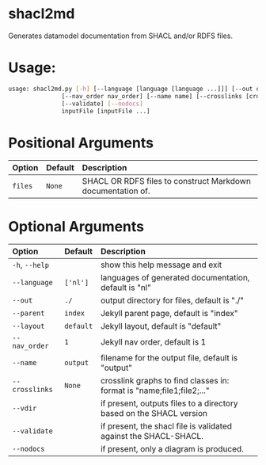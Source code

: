 # shacl2md
Generates datamodel documentation from SHACL and/or RDFS files.

# Usage:

```bash
usage: shacl2md.py [-h] [--language [language [language ...]]] [--out out] [--parent parent] [--layout layout]
               [--nav_order nav_order] [--name name] [--crosslinks [crosslinks [crosslinks ...]]] [--vdir]
               [--validate] [--nodocs]
               inputFile [inputFile ...]

```
# Positional Arguments

|Option|Default|Description|
| :--- | :--- | :--- |
|`files`|`None`|SHACL OR RDFS files to construct Markdown documentation of.|

# Optional Arguments

|Option|Default|Description|
| :--- | :--- | :--- |
|`-h`, `--help`||show this help message and exit|
|`--language`|`['nl']`|languages of generated documentation, default is "nl"|
|`--out`|`./`|output directory for files, default is "./"|
|`--parent`|`index`|Jekyll parent page, default is "index"|
|`--layout`|`default`|Jekyll layout, default is "default"|
|`--nav_order`|`1`|Jekyll nav order, default is 1|
|`--name`|`output`|filename for the output file, default is "output"|
|`--crosslinks`|`None`|crosslink graphs to find classes in: format is "name;file1;file2;..."|
|`--vdir`||if present, outputs files to a directory based on the SHACL version|
|`--validate`||if present, the shacl file is validated against the SHACL-SHACL.|
|`--nodocs`||if present, only a diagram is produced.|
